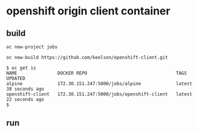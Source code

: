 # openshift origin client container

## build

```
oc new-project jobs
```

```
oc new-build https://github.com/keelson/openshift-client.git 
```

```
$ oc get is
NAME               DOCKER REPO                                 TAGS      UPDATED
alpine             172.30.151.247:5000/jobs/alpine             latest    38 seconds ago
openshift-client   172.30.151.247:5000/jobs/openshift-client   latest    22 seconds ago
$ 
```

## run

